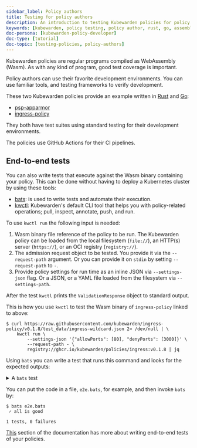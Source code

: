 ```yaml
---
sidebar_label: Policy authors
title: Testing for policy authors
description: An introduction to testing Kubewarden policies for policy authors.
keywords: [kubewarden, policy testing, policy author, rust, go, assemblyscript, development environment]
doc-persona: [kubewarden-policy-developer]
doc-type: [tutorial]
doc-topic: [testing-policies, policy-authors]
---
```


Kubewarden policies are regular programs compiled as WebAssembly (Wasm).
As with any kind of program, good test coverage is important.

Policy authors can use their favorite development environments. You can use familiar tools, and testing frameworks to verify development.

These two Kubewarden policies provide an example written in
[Rust](../writing-policies/rust/01-intro-rust.md) and
[Go](../writing-policies/go/01-intro-go.md):

- [psp-apparmor](https://github.com/kubewarden/psp-apparmor)
- [ingress-policy](https://github.com/kubewarden/ingress-policy)

They both have test suites using standard testing for their development environments.

The policies use GitHub Actions for their CI pipelines.

## End-to-end tests

You can also write tests that execute against the Wasm binary containing your policy.
This can be done without having to deploy a Kubernetes cluster by using these tools:

- [bats](https://github.com/bats-core/bats-core): is used to write tests and automate their execution.
- [kwctl](https://github.com/kubewarden/kwctl): Kubewarden's default CLI tool that helps you with policy-related operations; pull, inspect, annotate, push, and run.

To use `kwctl run` the following input is needed:

1. Wasm binary file reference of the policy to be run.
The Kubewarden policy can be loaded from the local filesystem (`file://`), an HTTP(s) server (`https://`), or an OCI registry (`registry://`).
1. The admission request object to be tested.
You provide it via the `--request-path` argument.
Or you can provide it on `stdin` by setting `--request-path` to `-`.
1. Provide policy settings for run time as an inline JSON via `--settings-json` flag.
Or a JSON, or a YAML file loaded from the filesystem via `--settings-path`.

After the test `kwctl` prints the `ValidationResponse` object to standard output.

This is how you use `kwctl` to test the Wasm binary of `ingress-policy` linked to above:

```
$ curl https://raw.githubusercontent.com/kubewarden/ingress-policy/v0.1.8/test_data/ingress-wildcard.json 2> /dev/null | \
    kwctl run \
        --settings-json '{"allowPorts": [80], "denyPorts": [3000]}' \
        --request-path - \
        registry://ghcr.io/kubewarden/policies/ingress:v0.1.8 | jq
```

Using `bats` you can write a test that runs this command and looks for the expected outputs:

<details>

<summary>A <code>bats</code> test</summary>

```bash
@test "all is good" {
  run kwctl run \
    --request-path test_data/ingress-wildcard.json \
    --settings-json '{"allowPorts": [80], "denyPorts": [3000]}' \
    ingress-policy.wasm

  # this prints the output when one the checks below fails
  echo "output = ${output}"

  # settings validation passed
  [[ "$output" == *"valid: true"* ]]

  # request accepted
  [[ "$output" == *"allowed: true"* ]]
}
```

</details>

You can put the code in a file, `e2e.bats`, for example, and then invoke `bats` by:

```
$ bats e2e.bats
 ✓ all is good

1 tests, 0 failures
```

[This](../writing-policies/go/05-e2e-tests.md) section of the documentation has more about writing end-to-end tests of your policies.
